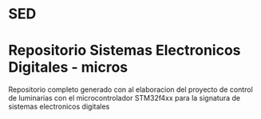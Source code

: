 # SED

# Repositorio Sistemas Electronicos Digitales - micros


Repositorio completo generado con al elaboracion del proyecto de control de luminarias con el microcontrolador STM32f4xx para la signatura de sistemas electronicos digitales
